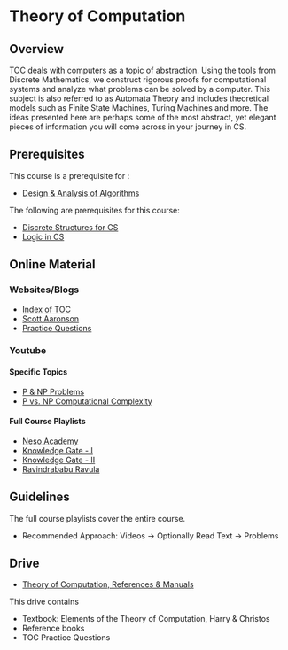 # Theory of Computation

## Overview
TOC deals with computers as a topic of abstraction. Using the tools from Discrete Mathematics, we construct rigorous proofs for computational systems and analyze what problems can be solved by a computer. This subject is also referred to as Automata Theory and includes theoretical models such as Finite State Machines, Turing Machines and more. The ideas presented here are perhaps some of the most abstract, yet elegant pieces of information you will come across in your journey in CS. 

## Prerequisites
This course is a prerequisite for : 
* [Design & Analysis of Algorithms](../CSF364)

The following are prerequisites for this course:
* [Discrete Structures for CS](../CSF222)
* [Logic in CS](../CSF214)

## Online Material
### Websites/Blogs
* [Index of TOC](http://www.krchowdhary.com/toc/)
* [Scott Aaronson](https://www.scottaaronson.com/blog/)
* [Practice Questions](https://web.njit.edu/~marvin/cs341/oldexams/)

### Youtube
#### Specific Topics
* [P & NP Problems](https://www.youtube.com/watch?v=e2cF8a5aAhE&t=10s)
* [P vs. NP Computational Complexity](https://www.youtube.com/watch?v=YX40hbAHx3s)

#### Full Course Playlists
* [Neso Academy](https://www.youtube.com/watch?v=58N2N7zJGrQ&list=PLBlnK6fEyqRgp46KUv4ZY69yXmpwKOIev)
* [Knowledge Gate - I](https://www.youtube.com/watch?v=i6JhheV01dU&list=PLmXKhU9FNesQe1bKW0w7APAGiJVlQP8Zx)
* [Knowledge Gate - II](https://www.youtube.com/watch?v=00cXiux2Kjk&list=PLmXKhU9FNesSdCsn6YQqu9DmXRMsYdZ2T)
* [Ravindrababu Ravula](https://www.youtube.com/watch?v=eqCkkC9A0Q4&list=PLEbnTDJUr_IdM___FmDFBJBz0zCsOFxfK)

## Guidelines
The full course playlists cover the entire course. 
* Recommended Approach: Videos -> Optionally Read Text -> Problems

## Drive
* [Theory of Computation, References & Manuals](https://drive.google.com/open?id=1g4XEK2f_o5pEYHE8scXT1E5WAEuWrbLV)

This drive contains
* Textbook: Elements of the Theory of Computation, Harry & Christos
* Reference books
* TOC Practice Questions
